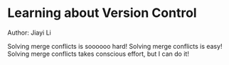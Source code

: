 # Learning about Version Control

Author: Jiayi Li

Solving merge conflicts is soooooo hard!
Solving merge conflicts is easy!
Solving merge conflicts takes conscious effort, but I can do it!